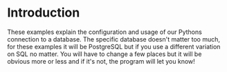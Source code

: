 # Introduction
These examples explain the configuration and usage of our Pythons connection to a database. The specific database doesn't matter too much, for these examples it will be PostgreSQL but if you use a different variation on SQL no matter. You will have to change a few places but it will be obvious more or less and if it's not, the program will let you know!
